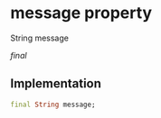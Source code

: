 


# message property







String message
  
_<span class="feature">final</span>_






## Implementation

```dart
final String message;
```







